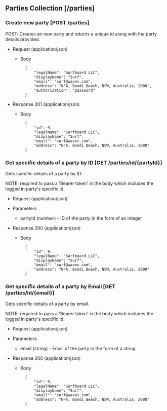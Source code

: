 ## Parties Collection [/parties]

### Create new party [POST /parties]

POST: Creates an new party and returns a unique id along with the party
details provided.


+ Request (application/json)

    + Body

            {
                "legalName": "Surfboard LLC",
                "displayName": "Surf",
                "email": "surf@waves.com",
                "address": "NFA, Bondi Beach, NSW, Australia, 2000",
                "authorisation": "password"
            }

+   Response 201 (application/json)

    + Body

            {    
                "id": 9,
                "legalName": "Surfboard LLC",
                "displayName": "Surf",
                "email": "surf@waves.com",
                "address": "NFA, Bondi Beach, NSW, Australia, 2000"
            }

### Get specific details of a party by ID [GET /parties/id/{partyId}]

Gets specific details of a party by ID.

NOTE: required to pass a 'Bearer token' in the body which includes the logged
in party's specific id.

+ Request (application/json)

+ Parameters

    + partyId (number) - ID of the party in the form of an integer

+   Response 200 (application/json)

    + Body

            {
                "id": 9,
                "legalName": "Surfboard LLC",
                "displayName": "Surf",
                "email": "surf@waves.com",
                "address": "NFA, Bondi Beach, NSW, Australia, 2000"
            }

### Get specific details of a party by Email [GET /parties/id/{email}]

Gets specific details of a party by email.

NOTE: required to pass a 'Bearer token' in the body which includes the logged
in party's specific id.

+ Request (application/json)

+ Parameters

    + email (string) - Email of the party in the form of a string

+   Response 200 (application/json)

    + Body

            {
                "id": 9,
                "legalName": "Surfboard LLC",
                "displayName": "Surf",
                "email": "surf@waves.com",
                "address": "NFA, Bondi Beach, NSW, Australia, 2000"
            }
